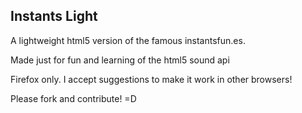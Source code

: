 Instants Light
--------------

A lightweight html5 version of the famous instantsfun.es.

Made just for fun and learning of the html5 sound api

Firefox only. I accept suggestions to make it work in other browsers!

Please fork and contribute! =D
